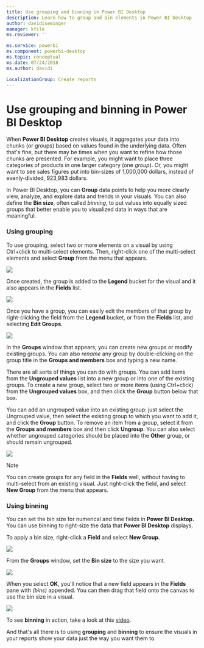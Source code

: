 ```yaml
---
title: Use grouping and binning in Power BI Desktop
description: Learn how to group and bin elements in Power BI Desktop
author: davidiseminger
manager: kfile
ms.reviewer: ''

ms.service: powerbi
ms.component: powerbi-desktop
ms.topic: conceptual
ms.date: 07/24/2018
ms.author: davidi

LocalizationGroup: Create reports
---
```

# Use grouping and binning in Power BI Desktop
When **Power BI Desktop** creates visuals, it aggregates your data into chunks (or groups) based on values found in the underlying data. Often that's fine, but there may be times when you want to refine how those chunks are presented. For example, you might want to place three categories of products in one larger category (one *group*). Or, you might want to see sales figures put into bin-sizes of 1,000,000 dollars, instead of evenly-divided, 923,983 dollars.

In Power BI Desktop, you can **Group** data points to help you more clearly view, analyze, and explore data and trends in your visuals. You can also define the **Bin size**, often called *binning*, to put values into equally sized groups that better enable you to visualized data in ways that are meaningful.

### Using grouping
To use grouping, select two or more elements on a visual by using Ctrl+click to multi-select elements. Then, right-click one of the multi-select elements and select **Group** from the menu that appears.

![](media/desktop-grouping-and-binning/grouping-binning_1.png)

Once created, the group is added to the **Legend** bucket for the visual and it also appears in the **Fields** list.

![](media/desktop-grouping-and-binning/grouping-binning_2.png)

Once you have a group, you can easily edit the members of that group by right-clicking the field from the **Legend** bucket, or from the **Fields** list, and selecting **Edit Groups**.

![](media/desktop-grouping-and-binning/grouping-binning_3.png)

In the **Groups** window that appears, you can create new groups or modify existing groups. You can also *rename* any group by double-clicking on the group title in the **Groups and members** box and typing a new name.

There are all sorts of things you can do with groups. You can add items from the **Ungrouped values** list into a new group or into one of the existing groups. To create a new group, select two or more items (using Ctrl+click) from the **Ungrouped values** box, and then click the **Group** button below that box.

You can add an ungrouped value into an existing group: just select the Ungrouped value, then select the existing group to which you want to add it, and click the **Group** button. To remove an item from a group, select it from the **Groups and members** box and then click **Ungroup**. You can also select whether ungrouped categories should be placed into the **Other** group, or should remain ungrouped.

![](media/desktop-grouping-and-binning/grouping-binning_4.png)

> [!NOTE]
> You can create groups for any field in the **Fields** well, without having to multi-select from an existing visual. Just right-click the field, and select **New Group** from the menu that appears.
> 
> 

### Using binning
You can set the bin size for numerical and time fields in **Power BI Desktop.** You can use binning to right-size the data that **Power BI Desktop** displays.

To apply a bin size, right-click a **Field** and select **New Group**.

![](media/desktop-grouping-and-binning/grouping-binning_5.png)

From the **Groups** window, set the **Bin size** to the size you want.

![](media/desktop-grouping-and-binning/grouping-binning_6.png)

When you select **OK**, you'll notice that a new field appears in the **Fields** pane with *(bins)* appended. You can then drag that field onto the canvas to use the bin size in a visual.

![](media/desktop-grouping-and-binning/grouping-binning_7.png)

To see **binning** in action, take a look at this [video](https://www.youtube.com/watch?v=BRvdZSfO0DY).

And that's all there is to using **grouping** and **binning** to ensure the visuals in your reports show your data just the way you want them to.

